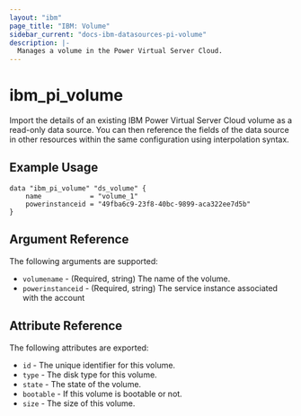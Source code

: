 ```yaml
---
layout: "ibm"
page_title: "IBM: Volume"
sidebar_current: "docs-ibm-datasources-pi-volume"
description: |-
  Manages a volume in the Power Virtual Server Cloud.
---
```


# ibm\_pi_volume

Import the details of an existing IBM Power Virtual Server Cloud volume as a read-only data source. You can then reference the fields of the data source in other resources within the same configuration using interpolation syntax.

## Example Usage

```hcl
data "ibm_pi_volume" "ds_volume" {
    name            = "volume_1"
    powerinstanceid = "49fba6c9-23f8-40bc-9899-aca322ee7d5b"
}
```

## Argument Reference

The following arguments are supported:

* `volumename` - (Required, string) The name of the volume.
* `powerinstanceid` - (Required, string) The service instance associated with the account

## Attribute Reference

The following attributes are exported:

* `id` - The unique identifier for this volume.
* `type` - The disk type for this volume.
* `state` - The state of the volume.
* `bootable` - If this volume is bootable or not.
* `size` - The size of this volume.
